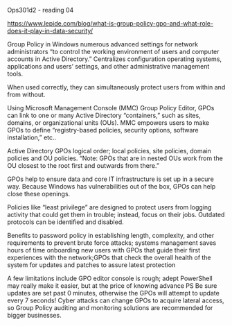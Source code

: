 Ops301d2 - reading 04

https://www.lepide.com/blog/what-is-group-policy-gpo-and-what-role-does-it-play-in-data-security/ 

Group Policy in Windows numerous advanced settings for network administrators “to control the working environment of users and computer accounts in Active Directory.” Centralizes configuration operating systems, applications and users’ settings, and other administrative management tools.

When used correctly, they can simultaneously protect users from within and from without.

Using Microsoft Management Console (MMC) Group Policy Editor, GPOs can link to one or many Active Directory “containers,” such as sites, domains, or organizational units (OUs). MMC empowers users to make GPOs to define “registry-based policies, security options, software installation,” etc..

Active Directory GPOs logical order; local policies, site policies, domain policies and OU policies. “Note: GPOs that are in nested OUs work from the OU closest to the root first and outwards from there.”

GPOs help to ensure data and core IT infrastructure is set up in a secure way. Because Windows has vulnerabilities out of the box, GPOs can help close these openings.

Policies like “least privilege” are designed to protect users from logging activity that could get them in trouble; instead, focus on their jobs. Outdated protocols can be identified and disabled.

Benefits to password policy in establishing length, complexity, and other requirements to prevent brute force attacks; systems management saves hours of time onboarding new users with GPOs that guide their first experiences with the network;GPOs that check the overall health of the system for updates and patches to assure latest protection 

A few limitations include
GPO editor console is rough; adept PowerShell may really make it easier, but at the price of knowing advance PS
Be sure updates are set past 0 minutes, otherwise the GPOs will attempt to update every 7 seconds!
Cyber attacks can change GPOs to acquire lateral access, so Group Policy auditing and monitoring solutions are recommended for bigger businesses.
